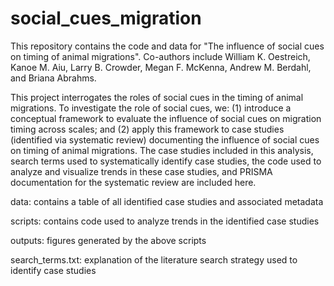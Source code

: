 # social_cues_migration
This repository contains the code and data for "The influence of social cues on timing of animal migrations". Co-authors include William K. Oestreich, Kanoe M. Aiu, Larry B. Crowder, Megan F. McKenna, Andrew M. Berdahl, and Briana Abrahms.

This project interrogates the roles of social cues in the timing of animal migrations. To investigate the role of social cues, we: (1) introduce a conceptual framework to evaluate the influence of social cues on migration timing across scales; and (2) apply this framework to case studies (identified via systematic review) documenting the influence of social cues on timing of animal migrations. The case studies included in this analysis, search terms used to systematically identify case studies, the code used to analyze and visualize trends in these case studies, and PRISMA documentation for the systematic review are included here.

data: contains a table of all identified case studies and associated metadata

scripts: contains code used to analyze trends in the identified case studies

outputs: figures generated by the above scripts

search_terms.txt: explanation of the literature search strategy used to identify case studies



